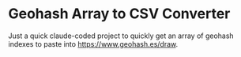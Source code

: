 # Geohash Array to CSV Converter

Just a quick claude-coded project to quickly get an array of geohash indexes to paste into https://www.geohash.es/draw.